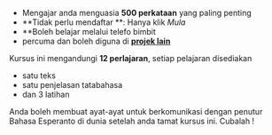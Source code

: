 - Mengajar anda menguasia **500 perkataan** yang paling penting
- **Tidak perlu mendaftar **: Hanya klik  *Mula*
- **Boleh belajar melalui telefo bimbit
- percuma dan boleh diguna di **[projek lain ](https://github.com/Esperanto/kurso-zagreba-metodo)**

Kursus ini mengandungi **12 perlajaran**, setiap pelajaran disediakan

- satu teks
- satu penjelasan tatabahasa
- dan 3 latihan

Anda boleh membuat ayat-ayat untuk berkomunikasi dengan penutur Bahasa Esperanto di dunia setelah anda tamat kursus ini. Cubalah !

